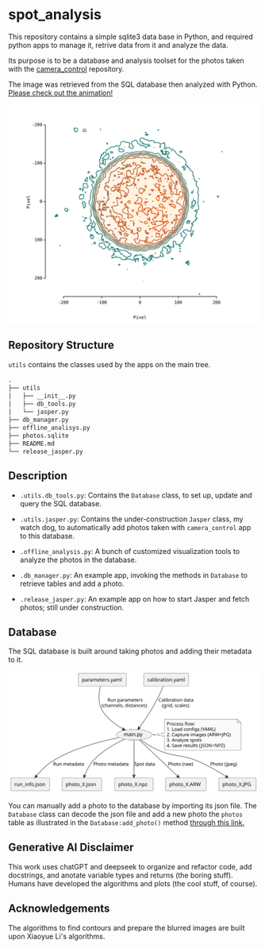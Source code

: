 # spot_analysis

This repository contains a simple sqlite3 data base in Python, and required python apps to manage it, retrive data from it and analyze the data. 

Its purpose is to be a database and analysis toolset for the photos taken with the [camera_control](https://github.com/luanviko/camera_control) repository.

The image was retrieved from the SQL database then analyzed with Python. [Please check out the animation!](spot_animation.mp4)

![Photos retrieved from SQL database and analyzed with Python](spot.png)

## Repository Structure

```utils``` contains the classes used by the apps on the main tree.

```text
.
├── utils
│   ├── __init__.py 
│   ├── db_tools.py
│   └── jasper.py
├── db_manager.py
├── offline_analisys.py
├── photos.sqlite
├── README.md
└── release_jasper.py
```

## Description

* ```.utils.db_tools.py```: Contains the ```Database``` class, to set up, update and query the SQL database. 

* ```.utils.jasper.py```: Contains the under-construction ```Jasper``` class, my watch dog, to automatically add photos taken with ```camera_control``` app to this database.

* ```.offline_analysis.py```: A bunch of customized visualization tools to analyze the photos in the database.

* ```.db_manager.py```: An example app, invoking the methods in ```Database``` to retrieve tables and add a photo.

* ```.release_jasper.py```: An example app on how to start Jasper and fetch photos; still under construction.


## Database

The SQL database is built around taking photos and adding their metadata to it.

![Database image](database.svg)

You can manually add a photo to the database by importing its json file. The ```Database``` class can decode the json file and add a new photo the ```photos``` table as illustrated in the ```Database:add_photo()``` method [through this link.](https://github.com/luanviko/spot_analysis/blob/18267f86b3036f681b8b2bb0d5f3b212554bb4cc/utils/db_tools.py#L129)



## Generative AI Disclaimer

This work uses chatGPT and deepseek to organize and refactor code, add docstrings, and anotate variable types and returns (the boring stuff). Humans have developed the algorithms and plots (the cool stuff, of course).


## Acknowledgements 

The algorithms to find contours and prepare the blurred images are built upon Xiaoyue Li's algorithms.